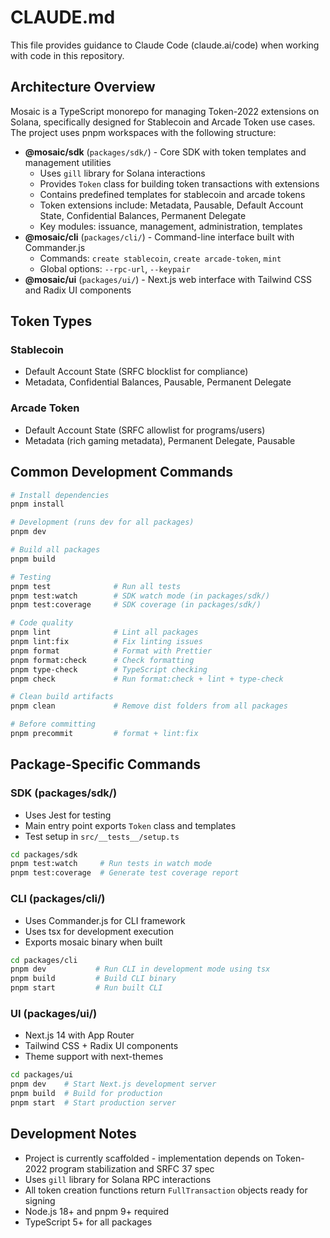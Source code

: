 # CLAUDE.md

This file provides guidance to Claude Code (claude.ai/code) when working with code in this repository.

## Architecture Overview

Mosaic is a TypeScript monorepo for managing Token-2022 extensions on Solana, specifically designed for Stablecoin and Arcade Token use cases. The project uses pnpm workspaces with the following structure:

- **@mosaic/sdk** (`packages/sdk/`) - Core SDK with token templates and management utilities
  - Uses `gill` library for Solana interactions
  - Provides `Token` class for building token transactions with extensions
  - Contains predefined templates for stablecoin and arcade tokens
  - Token extensions include: Metadata, Pausable, Default Account State, Confidential Balances, Permanent Delegate
  - Key modules: issuance, management, administration, templates
- **@mosaic/cli** (`packages/cli/`) - Command-line interface built with Commander.js
  - Commands: `create stablecoin`, `create arcade-token`, `mint`
  - Global options: `--rpc-url`, `--keypair`
- **@mosaic/ui** (`packages/ui/`) - Next.js web interface with Tailwind CSS and Radix UI components

## Token Types

### Stablecoin

- Default Account State (SRFC blocklist for compliance)
- Metadata, Confidential Balances, Pausable, Permanent Delegate

### Arcade Token

- Default Account State (SRFC allowlist for programs/users)
- Metadata (rich gaming metadata), Permanent Delegate, Pausable

## Common Development Commands

```bash
# Install dependencies
pnpm install

# Development (runs dev for all packages)
pnpm dev

# Build all packages
pnpm build

# Testing
pnpm test              # Run all tests
pnpm test:watch        # SDK watch mode (in packages/sdk/)
pnpm test:coverage     # SDK coverage (in packages/sdk/)

# Code quality
pnpm lint              # Lint all packages
pnpm lint:fix          # Fix linting issues
pnpm format            # Format with Prettier
pnpm format:check      # Check formatting
pnpm type-check        # TypeScript checking
pnpm check             # Run format:check + lint + type-check

# Clean build artifacts
pnpm clean             # Remove dist folders from all packages

# Before committing
pnpm precommit         # format + lint:fix
```

## Package-Specific Commands

### SDK (packages/sdk/)

- Uses Jest for testing
- Main entry point exports `Token` class and templates
- Test setup in `src/__tests__/setup.ts`

```bash
cd packages/sdk
pnpm test:watch     # Run tests in watch mode
pnpm test:coverage  # Generate test coverage report
```

### CLI (packages/cli/)

- Uses Commander.js for CLI framework
- Uses tsx for development execution
- Exports mosaic binary when built

```bash
cd packages/cli
pnpm dev           # Run CLI in development mode using tsx
pnpm build         # Build CLI binary
pnpm start         # Run built CLI
```

### UI (packages/ui/)

- Next.js 14 with App Router
- Tailwind CSS + Radix UI components
- Theme support with next-themes

```bash
cd packages/ui
pnpm dev    # Start Next.js development server
pnpm build  # Build for production
pnpm start  # Start production server
```

## Development Notes

- Project is currently scaffolded - implementation depends on Token-2022 program stabilization and SRFC 37 spec
- Uses `gill` library for Solana RPC interactions
- All token creation functions return `FullTransaction` objects ready for signing
- Node.js 18+ and pnpm 9+ required
- TypeScript 5+ for all packages
